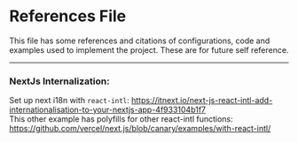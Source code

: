 # References File 
This file has some references and citations of configurations, code and examples used to implement the project. These are for future self reference.  
*****

### NextJs Internalization:
Set up next i18n with `react-intl`: https://itnext.io/next-js-react-intl-add-internationalisation-to-your-nextjs-app-4f933104b1f7  
This other example has polyfills for other react-intl functions: https://github.com/vercel/next.js/blob/canary/examples/with-react-intl/



